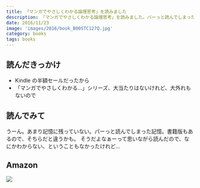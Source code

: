 ```yaml
---
title: 「マンガでやさしくわかる論理思考」を読みました
description: 「マンガでやさしくわかる論理思考」を読みました。パーっと読んでしまった記憶。書籍版もあるので、そちらだと違うかも。
date: 2016/11/23
image: 'images/2016/book_B00STC127Q.jpg'
category: books
tags: books
---
```


## 読んだきっかけ

- Kindle の半額セールだったから
- 「マンガでやさしくわかる...」シリーズ、大当たりはないけれど、大外れもないので

## 読んでみて

うーん。あまり記憶に残っていない。パーっと読んでしまった記憶。書籍版もあるので、そちらだと違うかも。
そうだよなぁーって思いながら読んだので、なにかわからない、ということもなかったけれど...

## Amazon

[![](http://images-jp.amazon.com/images/P/B00STC127Q.09.MAIN._SCLZZZZZZZ_.jpg)](https://www.amazon.co.jp/dp/B00STC127Q/)
